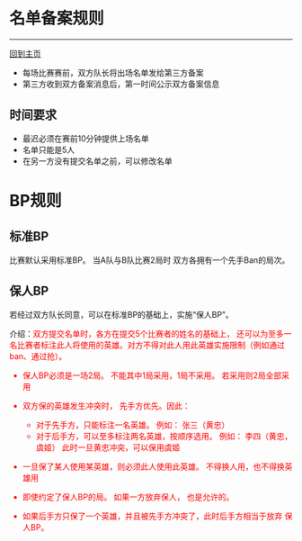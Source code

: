# 名单备案规则
---
[回到主页](README.md)

- 每场比赛赛前，双方队长将出场名单发给第三方备案
- 第三方收到双方备案消息后，第一时间公示双方备案信息

## 时间要求
- 最迟必须在赛前10分钟提供上场名单
- 名单只能是5人
- 在另一方没有提交名单之前，可以修改名单

# BP规则

## 标准BP
比赛默认采用标准BP。 当A队与B队比赛2局时 双方各拥有一个先手Ban的局次。

## 保人BP
若经过双方队长同意，可以在标准BP的基础上，实施“保人BP”。

介绍：<font color="red">双方提交名单时，各方在提交5个比赛者的姓名的基础上， 还可以为至多一名比赛者标注此人将使用的英雄。</style>对方不得对此人用此英雄实施限制（例如通过ban、通过抢）。 

- 保人BP必须是一场2局。  不能其中1局采用，1局不采用。 若采用则2局全部采用

- 双方保的英雄发生冲突时， 先手方优先。因此：
  - 对于先手方，只能标注一名英雄。 例如：  张三（黄忠）  
  - 对于后手方，可以至多标注两名英雄，按顺序选用。 例如：  李四（黄忠， 虞姬）  此时一旦黄忠冲突，可以保用虞姬
  
- 一旦保了某人使用某英雄，则必须此人使用此英雄。 不得换人用，也不得换英雄用

- 即使约定了保人BP的局。  如果一方放弃保人， 也是允许的。 

- 如果后手方只保了一个英雄，并且被先手方冲突了，此时后手方相当于放弃 保人BP。
